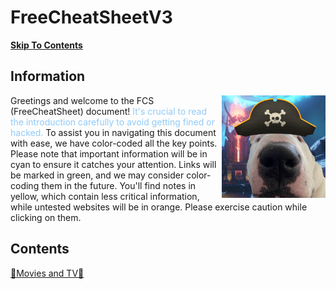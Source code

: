 # FreeCheatSheetV3
[**Skip To Contents**](#contents)

## Information 

<img align="right" width="33%" src="https://github.com/FreeCheatSheet/FreeCheatSheetGuide/blob/main/PiracyDog.png">

<p> Greetings and welcome to the FCS (FreeCheatSheet) document! <span style="color:#90caf9">It's crucial to read the introduction carefully to avoid getting fined or hacked.</span> To assist you in navigating this document with ease, we have color-coded all the key points. Please note that important information will be in cyan to ensure it catches your attention. Links will be marked in green, and we may consider color-coding them in the future. You'll find notes in yellow, which contain less critical information, while untested websites will be in orange. Please exercise caution while clicking on them. <p>

## Contents
[🍿Movies and TV🍿](https://github.com/FreeCheatSheet/FreeCheatSheetGuide/blob/main/Streaming.md)

